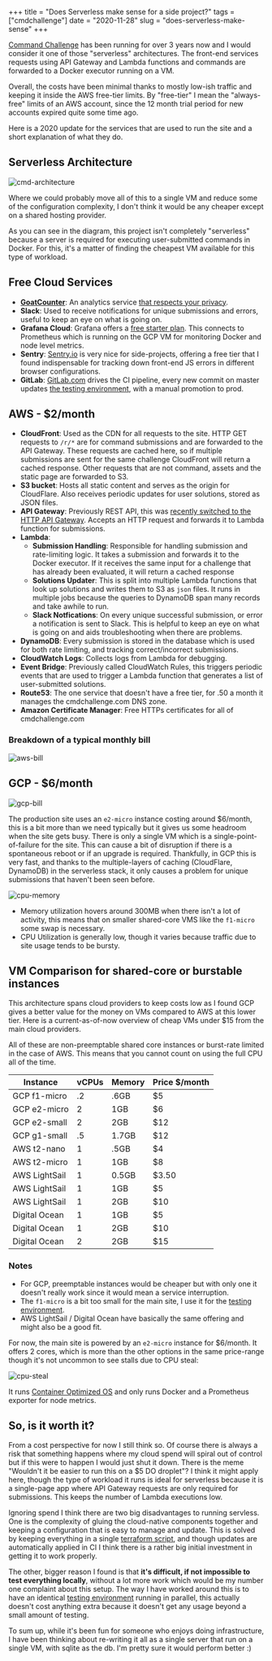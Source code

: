 +++
title = "Does Serverless make sense for a side project?"
tags = ["cmdchallenge"]
date = "2020-11-28"
slug = "does-serverless-make-sense"
+++

[Command Challenge](https://12days.cmdchallenge.com) has been running for over 3 years now and I would consider it one of those "serverless" architectures. The front-end services requests using API Gateway and Lambda functions and commands are forwarded to a Docker executor running on a VM.

Overall, the costs have been minimal thanks to mostly low-ish traffic and keeping it inside the AWS free-tier limits.
By "free-tier" I mean the "always-free" limits of an AWS account, since the 12 month trial period for new accounts expired quite some time ago.

Here is a 2020 update for the services that are used to run the site and a short explanation of what they do.

## Serverless Architecture

![cmd-architecture](/img/cmd-architecture.png)

Where we could probably move all of this to a single VM and reduce some of the configuration complexity, I don't think it would be any cheaper except on a shared hosting provider.

As you can see in the diagram, this project isn't completely "serverless" because a server is required for executing user-submitted commands in Docker.
For this, it's a matter of finding the cheapest VM available for this type of workload.

## Free Cloud Services

- **[GoatCounter](https://www.goatcounter.com)**: An analytics service [that respects your privacy](https://www.goatcounter.com/why#what-are-goatcounters-goals).
- **Slack**: Used to receive notifications for unique submissions and errors, useful to keep an eye on what is going on.
- **Grafana Cloud**: Grafana offers a [free starter plan](https://grafana.com/signup/starter/connect-account). This connects to Prometheus which is running on the GCP VM for monitoring Docker and node level metrics.
- **Sentry**: [Sentry.io](https://sentry.io) is very nice for side-projects, offering a free tier that I found indispensable for tracking down front-end JS errors in different browser configurations.
- **GitLab**: [GitLab.com](https://gitlab.com) drives the CI pipeline, every new commit on master updates [the testing environment](https://testing.cmdchallenge.com), with a manual promotion to prod.

## AWS - $2/month

- **CloudFront**: Used as the CDN for all requests to the site. HTTP GET requests to `/r/*` are for command submissions and are forwarded to the API Gateway. These requests are cached here, so if multiple submissions are sent for the same challenge CloudFront will return a cached response. Other requests that are not command, assets and the static page are forwarded to S3.
- **S3 bucket**:  Hosts all static content and serves as the origin for CloudFlare. Also receives periodic updates for user solutions, stored as JSON files.
- **API Gateway**: Previously REST API, this was [recently switched to the HTTP API Gateway](https://jarv.org/posts/http-api-gateway/). Accepts an HTTP request and forwards it to Lambda function for submissions.
- **Lambda**:
  - **Submission Handling**: Responsible for handling submission and rate-limiting logic. It takes a submission and forwards it to the Docker executor. If it receives the same input for a challenge that has already been evaluated, it will return a cached response
  - **Solutions Updater**: This is split into multiple Lambda functions that look up solutions and writes them to S3 as `json` files. It runs in multiple jobs because the queries to DynamoDB span many records and take awhile to run.
  - **Slack Notfications**: On every unique successful submission, or error a notification is sent to Slack. This is helpful to keep an eye on what is going on and aids troubleshooting when there are problems.
- **DynamoDB**: Every submission is stored in the database which is used for both rate limiting, and tracking correct/incorrect submissions.
- **CloudWatch Logs**: Collects logs from Lambda for debugging.
- **Event Bridge**: Previously called CloudWatch Rules, this triggers periodic events that are used to trigger a Lambda function that generates a list of user-submitted solutions.
- **Route53**: The one service that doesn't have a free tier, for .50 a month it manages the cmdchallenge.com DNS zone.
- **Amazon Certificate Manager**: Free HTTPs certificates for all of cmdchallenge.com

### Breakdown of a typical monthly bill

![aws-bill](/img/aws-bill.png)

## GCP - $6/month

![gcp-bill](/img/gcp-bill.png)

The production site uses an `e2-micro` instance costing around $6/month, this is a bit more than we need typically but it gives us some headroom when the site gets busy.
There is only a single VM which is a single-point-of-failure for the site. This can cause a bit of disruption if there is a spontaneous reboot or if an upgrade is required.
Thankfully, in GCP this is very fast, and thanks to the multiple-layers of caching (CloudFlare, DynamoDB) in the serverless stack, it only causes a problem for unique submissions that haven't been seen before.

![cpu-memory](/img/cpu-memory.png)

- Memory utilization hovers around 300MB when there isn't a lot of activity, this means that on smaller shared-core VMS like the `f1-micro` some swap is necessary.
- CPU Utilization is generally low, though it varies because traffic due to site usage tends to be bursty.

## VM Comparison for shared-core or burstable instances

This architecture spans cloud providers to keep costs low as I found GCP gives a better value for the money on VMs compared to AWS at this lower tier.
Here is a current-as-of-now overview of cheap VMs under $15 from the main cloud providers.

All of these are non-preemptable shared core instances or burst-rate limited in the case of AWS.
This means that you cannot count on using the full CPU all of the time.

| Instance           | vCPUs | Memory | Price $/month |
|--------------------|-------|--------|---------------|
| GCP f1-micro       | .2    | .6GB   | $5            |
| GCP e2-micro       | 2     | 1GB    | $6            |
| GCP e2-small       | 2     | 2GB    | $12           |
| GCP g1-small       | .5    | 1.7GB  | $12           |
| AWS t2-nano        | 1     | .5GB   | $4            |
| AWS t2-micro       | 1     | 1GB    | $8            |
| AWS LightSail      | 1     | 0.5GB  | $3.50         |
| AWS LightSail      | 1     | 1GB    | $5            |
| AWS LightSail      | 1     | 2GB    | $10           |
| Digital Ocean      | 1     | 1GB    | $5            |
| Digital Ocean      | 1     | 2GB    | $10           |
| Digital Ocean      | 2     | 2GB    | $15           |

### Notes

- For GCP, preemptable instances would be cheaper but with only one it doesn't really work since it would mean a service interruption.
- The `f1-micro` is a bit too small for the main site, I use it for the [testing environment](https://testing.cmdchallenge.com).
- AWS LightSail / Digital Ocean have basically the same offering and might also be a good fit.

For now, the main site is powered by an `e2-micro` instance for $6/month.
It offers 2 cores, which is more than the other options in the same price-range though it's not uncommon to see stalls due to CPU steal:

![cpu-steal](/img/cpu-steal.png)

It runs [Container Optimized OS](https://cloud.google.com/container-optimized-os/docs) and only runs Docker and a Prometheus exporter for node metrics.

## So, is it worth it?

From a cost perspective for now I still think so. Of course there is always a risk that something happens where my cloud spend will spiral out of control but if this were to happen I would just shut it down.
There is the meme "Wouldn't it be easier to run this on a $5 DO droplet"? I think it might apply here, though the type of workload it runs is ideal for serverless because it is a single-page app where API Gateway requests are only required for submissions.  This keeps the number of Lambda executions low.

Ignoring spend I think there are two big disadvantages to running servless. One is the complexity of gluing the cloud-native components together and keeping a configuration that is easy to manage and update.
This is solved by keeping everything in a single [terraform script](https://gitlab.com/jarv/cmdchallenge/-/blob/master/terraform/site.tf), and though updates are automatically applied in CI I think there is a rather big initial investment in getting it to work properly.

The other, bigger reason I found is that **it's difficult, if not impossible to test everything locally**,  without a lot more work which would be my number one complaint about this setup.
The way I have worked around this is to have an identical [testing environment](https://testing.cmdchallenge.com) running in parallel, this actually doesn't cost anything extra because it doesn't get any usage beyond a small amount of testing.

To sum up, while it's been fun for someone who enjoys doing infrastructure, I have been thinking about re-writing it all as a single server that run on a single VM, with sqlite as the db. I'm pretty sure it would perform better :)
